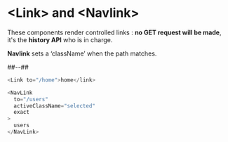 <!-- .slide: class="with-code two-column" -->

# &lt;Link> and &lt;Navlink>

These components render controlled links : **no GET request will be made**, it's the **history API** who is in charge.

**Navlink** sets a ‘className’ when the path matches.

##--##

<!-- .slide: class="with-code" -->

```javascript
<Link to="/home">home</link>

<NavLink
  to="/users"
  activeClassName="selected"
  exact
>
  users
</NavLink>
```
<!-- .element: style="margin-top:200px" -->
